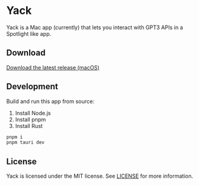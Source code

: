# Yack

Yack is a Mac app (currently) that lets you interact with GPT3 APIs in a Spotlight like app.

## Download

[Download the latest release (macOS)](https://www.yack.fyi/)

## Development

Build and run this app from source:

1. Install Node.js
2. Install pnpm
3. Install Rust

```bash
pnpm i
pnpm tauri dev
```

## License

Yack is licensed under the MIT license. See [LICENSE](LICENSE) for more information.
